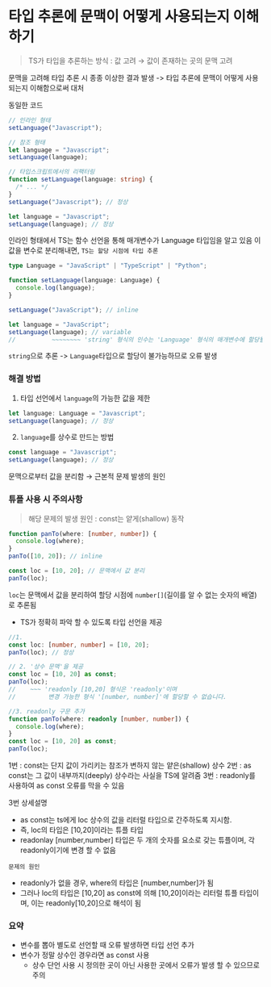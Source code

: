 # 타입 추론에 문맥이 어떻게 사용되는지 이해하기

> TS가 타입을 추론하는 방식 : 값 고려 → 값이 존재하는 곳의 문맥 고려

문맥을 고려해 타입 추론 시 종종 이상한 결과 발생
-> 타입 추론에 문맥이 어떻게 사용되는지 이해함으로써 대처

동일한 코드

```ts
// 인라인 형태
setLanguage("Javascript");

// 참조 형태
let language = "Javascript";
setLanguage(language);

// 타입스크립트에서의 리팩터링
function setLanguage(language: string) {
  /* ... */
}
setLanguage("Javascript"); // 정상

let language = "Javascript";
setLanguage(language); // 정상
```

인라인 형태에서 TS는 함수 선언을 통해 매개변수가 Language 타입임을 알고 있음
이 값을 변수로 분리해내면, `TS는 할당 시점에 타입 추론`

```ts
type Language = "JavaScript" | "TypeScript" | "Python";

function setLanguage(language: Language) {
  console.log(language);
}

setLanguage("JavaScript"); // inline

let language = "JavaScript";
setLanguage(language); // variable
//          ~~~~~~~~ 'string' 형식의 인수는 'Language' 형식의 매개변수에 할당될 수 없습니다.
```

`string`으로 추론 -> `Language`타입으로 할당이 불가능하므로 오류 발생

### 해결 방법

1. 타입 선언에서 `language`의 가능한 값을 제한

```ts
let language: Language = "Javascript";
setLanguage(language); // 정상
```

2. `language`를 상수로 만드는 방법

```ts
const language = "Javascript";
setLanguage(language); // 정상
```

문맥으로부터 값을 분리함 → 근본적 문제 발생의 원인

### 튜플 사용 시 주의사항

> 해당 문제의 발생 원인 : const는 얕게(shallow) 동작

```ts
function panTo(where: [number, number]) {
  console.log(where);
}
panTo([10, 20]); // inline

const loc = [10, 20]; // 문맥에서 값 분리
panTo(loc);
```

`loc`는 문맥에서 값을 분리하여 할당 시점에 `number[]`(길이를 알 수 없는 숫자의 배열)로 추론됨

- TS가 정확히 파악 할 수 있도록 타입 선언을 제공

```ts
//1.
const loc: [number, number] = [10, 20];
panTo(loc); // 정상

// 2. '상수 문맥'을 제공
const loc = [10, 20] as const;
panTo(loc);
//    ~~~ 'readonly [10,20] 형식은 'readonly'이며
//         변경 가능한 형식 '[number, number]'에 할당할 수 없습니다.

//3. readonly 구문 추가
function panTo(where: readonly [number, number]) {
  console.log(where);
}
const loc = [10, 20] as const;
panTo(loc);
```

1번 : const는 단지 값이 가리키는 참조가 변하지 않는 얕은(shallow) 상수
2번 : as const는 그 값이 내부까지(deeply) 상수라는 사실을 TS에 알려줌
3번 : readonly를 사용하여 as const 오류를 막을 수 있음

3번 상세설명

- as const는 ts에게 loc 상수의 값을 리터럴 타입으로 간주하도록 지시함.
- 즉, loc의 타입은 [10,20]이라는 튜플 타입
- readonlay [number,number] 타입은 두 개의 숫자를 요소로 갖는 튜플이며, 각 readonly이기에 변경 할 수 없음

`문제의 원인`

- readonly가 없을 경우, where의 타입은 [number,number]가 됨
- 그러나 loc의 타입은 [10,20] as const에 의해 [10,20]이라는 리터럴 튜플 타입이며, 이는 readonly[10,20]으로 해석이 됨

### 요약

- 변수를 뽑아 별도로 선언할 때 오류 발생하면 타입 선언 추가
- 변수가 정말 상수인 경우라면 as const 사용
  - 상수 단언 사용 시 정의한 곳이 아닌 사용한 곳에서 오류가 발생 할 수 있으므로 주의
